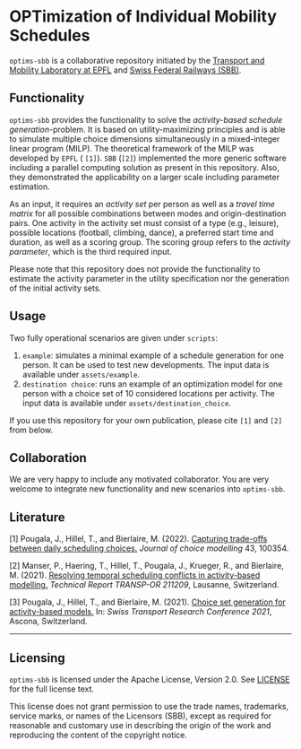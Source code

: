 # OPTimization of Individual Mobility Schedules

``optims-sbb`` is a collaborative repository initiated by the
[Transport and Mobility Laboratory at EPFL](https://www.epfl.ch/labs/transp-or/)
and [Swiss Federal Railways (SBB)](https://www.sbb.ch/de).


## Functionality

``optims-sbb`` provides the functionality to solve the *activity-based schedule generation*-problem. It is based on
utility-maximizing principles and is able to simulate multiple choice dimensions simultaneously in a mixed-integer
linear program (MILP). The theoretical framework of the MILP was developed by `EPFL` ( `[1]`). `SBB` (`[2]`)
implemented the more generic software including a parallel computing solution as present in this repository. 
Also, they demonstrated the applicability on a larger scale including parameter estimation.

As an input, it requires an *activity set* per person as well as a *travel time matrix* for all possible combinations
between modes and origin-destination pairs. One activity in the activity set must consist of a type (e.g., leisure),
possible locations (football, climbing, dance), a preferred start time and duration, as well as a scoring group. The
scoring group refers to the *activity parameter*, which is the third required input.

Please note that this repository does not provide the functionality to estimate the activity parameter in
the utility specification nor the generation of the initial activity sets.


## Usage

Two fully operational scenarios are given under ``scripts``:

1) ``example``:  simulates a minimal example of a schedule generation for one person. It can be used to test new
   developments. The input data is available under ``assets/example``.
2) ``destination choice``: runs an example of an optimization model for one person with a choice set of 10 considered
   locations per activity. The input data is available under ``assets/destination_choice``.

If you use this repository for your own publication, please cite `[1]` and `[2]` from below.


## Collaboration

We are very happy to include any motivated collaborator. You are very welcome to integrate new functionality and new
scenarios into ``optims-sbb``.


## Literature

[1] Pougala, J., Hillel, T., and Bierlaire, M. (2022).
[Capturing trade-offs between daily scheduling choices.](https://www.sciencedirect.com/science/article/pii/S1755534522000124)
*Journal of choice modelling* 43, 100354.

[2] Manser, P., Haering, T., Hillel, T., Pougala, J., Krueger, R., and Bierlaire, M. (2021).
[Resolving temporal scheduling conflicts in activity-based modelling.](https://transp-or.epfl.ch/documents/technicalReports/ManserEtAl2021.pdf)
*Technical Report TRANSP-OR 211209*, Lausanne, Switzerland.

[3] Pougala, J., Hillel, T., and Bierlaire, M. (2021).
[Choice set generation for activity-based models.](http://www.strc.ch/2021/Pougala_EtAl.pdf)
In: *Swiss Transport Research Conference 2021*, Ascona, Switzerland.

-----

## Licensing

``optims-sbb`` is licensed under the Apache License, Version 2.0. See [LICENSE](LICENSE) for the full license text.

This license does not grant permission to use the trade names, trademarks, service marks, or names of the Licensors (SBB), 
except as required for reasonable and customary use in describing the origin of the work and reproducing the
content of the copyright notice.


